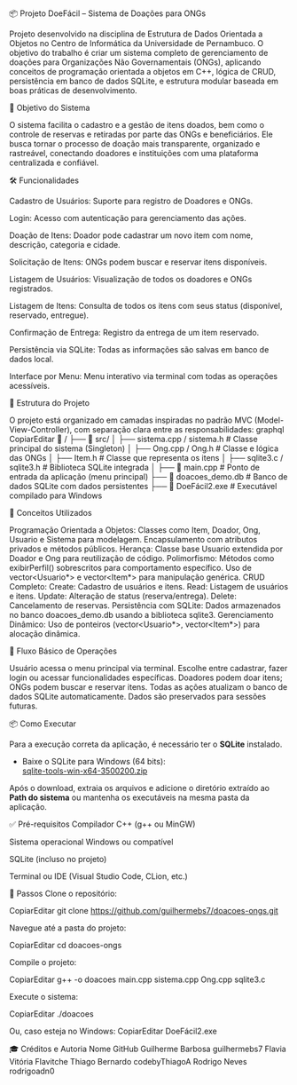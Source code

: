 📦 Projeto DoeFácil – Sistema de Doações para ONGs

Projeto desenvolvido na disciplina de Estrutura de Dados Orientada a Objetos no Centro de Informática da Universidade de Pernambuco. O objetivo do trabalho é criar um sistema completo de gerenciamento de doações para Organizações Não Governamentais (ONGs), aplicando conceitos de programação orientada a objetos em C++, lógica de CRUD, persistência em banco de dados SQLite, e estrutura modular baseada em boas práticas de desenvolvimento.

🎯 Objetivo do Sistema

O sistema facilita o cadastro e a gestão de itens doados, bem como o controle de reservas e retiradas por parte das ONGs e beneficiários. Ele busca tornar o processo de doação mais transparente, organizado e rastreável, conectando doadores e instituições com uma plataforma centralizada e confiável.

🛠️ Funcionalidades

Cadastro de Usuários: Suporte para registro de Doadores e ONGs.


Login: Acesso com autenticação para gerenciamento das ações.


Doação de Itens: Doador pode cadastrar um novo item com nome, descrição, categoria e cidade.


Solicitação de Itens: ONGs podem buscar e reservar itens disponíveis.


Listagem de Usuários: Visualização de todos os doadores e ONGs registrados.


Listagem de Itens: Consulta de todos os itens com seus status (disponível, reservado, entregue).


Confirmação de Entrega: Registro da entrega de um item reservado.


Persistência via SQLite: Todas as informações são salvas em banco de dados local.


Interface por Menu: Menu interativo via terminal com todas as operações acessíveis.



📃 Estrutura do Projeto

O projeto está organizado em camadas inspiradas no padrão MVC (Model-View-Controller), com separação clara entre as responsabilidades:
graphql
CopiarEditar
📂 /
├── 📂 src/
│   ├── sistema.cpp / sistema.h          # Classe principal do sistema (Singleton)
│   ├── Ong.cpp / Ong.h                  # Classe e lógica das ONGs
│   ├── Item.h                           # Classe que representa os itens
│   ├── sqlite3.c / sqlite3.h            # Biblioteca SQLite integrada
│
├── 📄 main.cpp                          # Ponto de entrada da aplicação (menu principal)
├── 📄 doacoes_demo.db                   # Banco de dados SQLite com dados persistentes
├── 📄 DoeFácil2.exe                     # Executável compilado para Windows


🧩 Conceitos Utilizados

Programação Orientada a Objetos:
Classes como Item, Doador, Ong, Usuario e Sistema para modelagem.
Encapsulamento com atributos privados e métodos públicos.
Herança:
Classe base Usuario extendida por Doador e Ong para reutilização de código.
Polimorfismo:
Métodos como exibirPerfil() sobrescritos para comportamento específico.
Uso de vector<Usuario*> e vector<Item*> para manipulação genérica.
CRUD Completo:
Create: Cadastro de usuários e itens.
Read: Listagem de usuários e itens.
Update: Alteração de status (reserva/entrega).
Delete: Cancelamento de reservas.
Persistência com SQLite:
Dados armazenados no banco doacoes_demo.db usando a biblioteca sqlite3.
Gerenciamento Dinâmico:
Uso de ponteiros (vector<Usuario*>, vector<Item*>) para alocação dinâmica.

🧭 Fluxo Básico de Operações

Usuário acessa o menu principal via terminal.
Escolhe entre cadastrar, fazer login ou acessar funcionalidades específicas.
Doadores podem doar itens; ONGs podem buscar e reservar itens.
Todas as ações atualizam o banco de dados SQLite automaticamente.
Dados são preservados para sessões futuras.


📦 Como Executar

Para a execução correta da aplicação, é necessário ter o **SQLite** instalado.

- Baixe o SQLite para Windows (64 bits):  
  [sqlite-tools-win-x64-3500200.zip](https://www.sqlite.org/2025/sqlite-tools-win-x64-3500200.zip)

Após o download, extraia os arquivos e adicione o diretório extraído ao **Path do sistema** ou mantenha os executáveis na mesma pasta da aplicação.


✅ Pré-requisitos
Compilador C++ (g++ ou MinGW)


Sistema operacional Windows ou compatível


SQLite (incluso no projeto)


Terminal ou IDE (Visual Studio Code, CLion, etc.)


🚀 Passos
Clone o repositório:


CopiarEditar
git clone https://github.com/guilhermebs7/doacoes-ongs.git

Navegue até a pasta do projeto:


CopiarEditar
cd doacoes-ongs

Compile o projeto:


CopiarEditar
g++ -o doacoes main.cpp sistema.cpp Ong.cpp sqlite3.c

Execute o sistema:


CopiarEditar
./doacoes

Ou, caso esteja no Windows:
CopiarEditar
DoeFácil2.exe


🎓 Créditos e Autoria
Nome
GitHub
Guilherme Barbosa
guilhermebs7
Flavia Vitória
Flavitche
Thiago Bernardo
codebyThiagoA
Rodrigo Neves
rodrigoadn0
